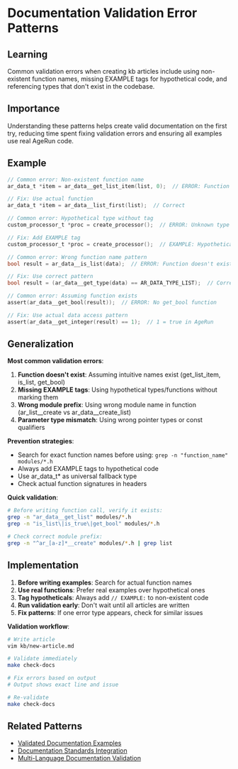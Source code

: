 # Documentation Validation Error Patterns

## Learning
Common validation errors when creating kb articles include using non-existent function names, missing EXAMPLE tags for hypothetical code, and referencing types that don't exist in the codebase.

## Importance
Understanding these patterns helps create valid documentation on the first try, reducing time spent fixing validation errors and ensuring all examples use real AgeRun code.

## Example
```c
// Common error: Non-existent function name
ar_data_t *item = ar_data__get_list_item(list, 0);  // ERROR: Function doesn't exist

// Fix: Use actual function
ar_data_t *item = ar_data__list_first(list);  // Correct

// Common error: Hypothetical type without tag
custom_processor_t *proc = create_processor();  // ERROR: Unknown type

// Fix: Add EXAMPLE tag
custom_processor_t *proc = create_processor();  // EXAMPLE: Hypothetical for teaching

// Common error: Wrong function name pattern
bool result = ar_data__is_list(data);  // ERROR: Function doesn't exist

// Fix: Use correct pattern
bool result = (ar_data__get_type(data) == AR_DATA_TYPE_LIST);  // Correct

// Common error: Assuming function exists
assert(ar_data__get_bool(result));  // ERROR: No get_bool function

// Fix: Use actual data access pattern
assert(ar_data__get_integer(result) == 1);  // 1 = true in AgeRun
```

## Generalization
**Most common validation errors**:
1. **Function doesn't exist**: Assuming intuitive names exist (get_list_item, is_list, get_bool)
2. **Missing EXAMPLE tags**: Using hypothetical types/functions without marking them
3. **Wrong module prefix**: Using wrong module name in function (ar_list__create vs ar_data__create_list)
4. **Parameter type mismatch**: Using wrong pointer types or const qualifiers

**Prevention strategies**:
- Search for exact function names before using: `grep -n "function_name" modules/*.h`
- Always add EXAMPLE tags to hypothetical code
- Use ar_data_t* as universal fallback type
- Check actual function signatures in headers

**Quick validation**:
```bash
# Before writing function call, verify it exists:
grep -n "ar_data__get_list" modules/*.h
grep -n "is_list\|is_true\|get_bool" modules/*.h

# Check correct module prefix:
grep -n "^ar_[a-z]*__create" modules/*.h | grep list
```

## Implementation
1. **Before writing examples**: Search for actual function names
2. **Use real functions**: Prefer real examples over hypothetical ones
3. **Tag hypotheticals**: Always add `// EXAMPLE:` to non-existent code
4. **Run validation early**: Don't wait until all articles are written
5. **Fix patterns**: If one error type appears, check for similar issues

**Validation workflow**:
```bash
# Write article
vim kb/new-article.md

# Validate immediately
make check-docs

# Fix errors based on output
# Output shows exact line and issue

# Re-validate
make check-docs
```

## Related Patterns
- [Validated Documentation Examples](validated-documentation-examples.md)
- [Documentation Standards Integration](documentation-standards-integration.md)
- [Multi-Language Documentation Validation](multi-language-documentation-validation.md)